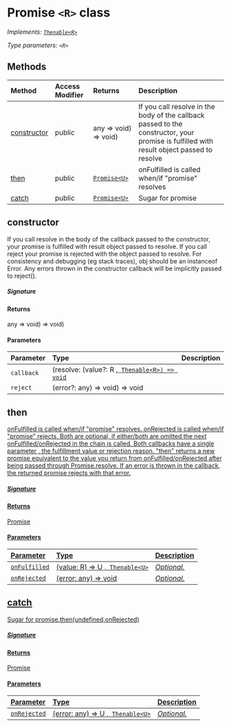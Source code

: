 # Promise `<R>` class

_Implements: [`Thenable<R>`](Thenable.md)_

_Type parameters: `<R>`_








## Methods

| Method	   | Access Modifier | Returns	| Description|
|:-------------|:----|:-------|:-----------|
|[constructor](#constructor~3egg9)     | public | any => void) => void) | If you call resolve in the body of the callback passed to the constructor,  your promise is fulfilled with result object passed to resolve |
|[then<U>](#then<u>~6quy9)     | public | [`Promise<U>`](Promise.md) | onFulfilled is called when/if "promise" resolves |
|[catch<U>](#catch<u>~kefu9)     | public | [`Promise<U>`](Promise.md) | Sugar for promise |




## constructor

If you call resolve in the body of the callback passed to the constructor, 
your promise is fulfilled with result object passed to resolve. 
If you call reject your promise is rejected with the object passed to resolve. 
For consistency and debugging (eg stack traces), obj should be an instanceof Error. 
Any errors thrown in the constructor callback will be implicitly passed to reject().

##### Signature

#### Returns
any => void) => void)

#### Parameters


| Parameter	   | Type    | Description |
|:-------------|:---------------|:------------|
| `callback`    | (resolve: (value?: R ,[` Thenable<R>) => void`](Thenable.md) |  |
| `reject`    | (error?: any) => void) => void |  |


## then<U>

onFulfilled is called when/if "promise" resolves. onRejected is called when/if "promise" rejects. 
Both are optional, if either/both are omitted the next onFulfilled/onRejected in the chain is called. 
Both callbacks have a single parameter , the fulfillment value or rejection reason. 
"then" returns a new promise equivalent to the value you return from onFulfilled/onRejected after being passed through Promise.resolve. 
If an error is thrown in the callback, the returned promise rejects with that error. 


##### Signature

#### Returns
Promise<U>

#### Parameters


| Parameter	   | Type    | Description |
|:-------------|:---------------|:------------|
| `onFulfilled`    | (value: R) => U ,[` Thenable<U>`](Thenable.md) | _Optional._ |
| `onRejected`    | (error: any) => void | _Optional._ |


## catch<U>

Sugar for promise.then(undefined,onRejected) 


##### Signature

#### Returns
Promise<U>

#### Parameters


| Parameter	   | Type    | Description |
|:-------------|:---------------|:------------|
| `onRejected`    | (error: any) => U ,[` Thenable<U>`](Thenable.md) | _Optional._ |

